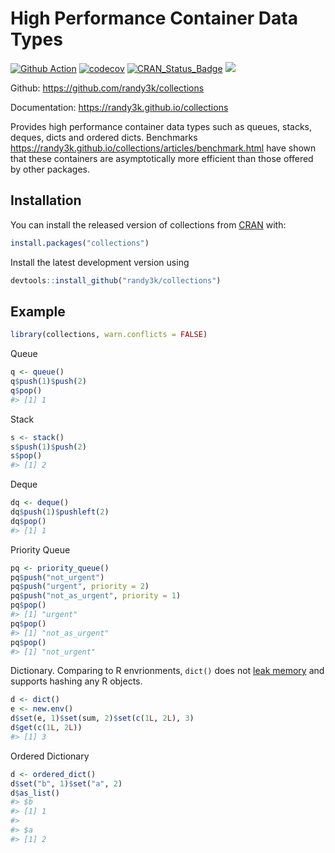 <!-- README.md is generated from README.Rmd. Please edit that file -->

# High Performance Container Data Types

[![Github Action](https://github.com/randy3k/collections/workflows/build/badge.svg?branch=master)](https://github.com/randy3k/collections)
[![codecov](https://codecov.io/gh/randy3k/collections/branch/master/graph/badge.svg)](https://codecov.io/gh/randy3k/collections)
[![CRAN\_Status\_Badge](https://www.r-pkg.org/badges/version/collections)](https://cran.r-project.org/package=collections)
[![](https://cranlogs.r-pkg.org/badges/grand-total/collections)](https://cran.r-project.org/package=collections)

Github: <https://github.com/randy3k/collections>

Documentation: <https://randy3k.github.io/collections>

Provides high performance container data types such
as queues, stacks, deques, dicts and ordered dicts. Benchmarks
<https://randy3k.github.io/collections/articles/benchmark.html> have
shown that these containers are asymptotically more efficient than
those offered by other packages.

## Installation

You can install the released version of collections from [CRAN](https://CRAN.R-project.org) with:

``` r
install.packages("collections")
```

Install the latest development version using

``` r
devtools::install_github("randy3k/collections")
```

## Example

``` r
library(collections, warn.conflicts = FALSE)
```

Queue

``` r
q <- queue()
q$push(1)$push(2)
q$pop()
#> [1] 1
```

Stack

``` r
s <- stack()
s$push(1)$push(2)
s$pop()
#> [1] 2
```

Deque

``` r
dq <- deque()
dq$push(1)$pushleft(2)
dq$pop()
#> [1] 1
```

Priority Queue

``` r
pq <- priority_queue()
pq$push("not_urgent")
pq$push("urgent", priority = 2)
pq$push("not_as_urgent", priority = 1)
pq$pop()
#> [1] "urgent"
pq$pop()
#> [1] "not_as_urgent"
pq$pop()
#> [1] "not_urgent"
```

Dictionary. Comparing to R envrionments, `dict()` does not [leak memory](https://r-lib.github.io/fastmap/#memory-leak-examples) and supports hashing any R objects.

``` r
d <- dict()
e <- new.env()
d$set(e, 1)$set(sum, 2)$set(c(1L, 2L), 3)
d$get(c(1L, 2L))
#> [1] 3
```

Ordered Dictionary

``` r
d <- ordered_dict()
d$set("b", 1)$set("a", 2)
d$as_list()
#> $b
#> [1] 1
#> 
#> $a
#> [1] 2
```
